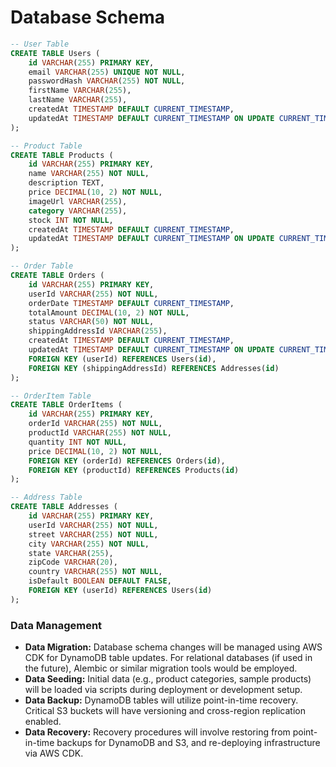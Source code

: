 # Database Schema

```sql
-- User Table
CREATE TABLE Users (
    id VARCHAR(255) PRIMARY KEY,
    email VARCHAR(255) UNIQUE NOT NULL,
    passwordHash VARCHAR(255) NOT NULL,
    firstName VARCHAR(255),
    lastName VARCHAR(255),
    createdAt TIMESTAMP DEFAULT CURRENT_TIMESTAMP,
    updatedAt TIMESTAMP DEFAULT CURRENT_TIMESTAMP ON UPDATE CURRENT_TIMESTAMP
);

-- Product Table
CREATE TABLE Products (
    id VARCHAR(255) PRIMARY KEY,
    name VARCHAR(255) NOT NULL,
    description TEXT,
    price DECIMAL(10, 2) NOT NULL,
    imageUrl VARCHAR(255),
    category VARCHAR(255),
    stock INT NOT NULL,
    createdAt TIMESTAMP DEFAULT CURRENT_TIMESTAMP,
    updatedAt TIMESTAMP DEFAULT CURRENT_TIMESTAMP ON UPDATE CURRENT_TIMESTAMP
);

-- Order Table
CREATE TABLE Orders (
    id VARCHAR(255) PRIMARY KEY,
    userId VARCHAR(255) NOT NULL,
    orderDate TIMESTAMP DEFAULT CURRENT_TIMESTAMP,
    totalAmount DECIMAL(10, 2) NOT NULL,
    status VARCHAR(50) NOT NULL,
    shippingAddressId VARCHAR(255),
    createdAt TIMESTAMP DEFAULT CURRENT_TIMESTAMP,
    updatedAt TIMESTAMP DEFAULT CURRENT_TIMESTAMP ON UPDATE CURRENT_TIMESTAMP,
    FOREIGN KEY (userId) REFERENCES Users(id),
    FOREIGN KEY (shippingAddressId) REFERENCES Addresses(id)
);

-- OrderItem Table
CREATE TABLE OrderItems (
    id VARCHAR(255) PRIMARY KEY,
    orderId VARCHAR(255) NOT NULL,
    productId VARCHAR(255) NOT NULL,
    quantity INT NOT NULL,
    price DECIMAL(10, 2) NOT NULL,
    FOREIGN KEY (orderId) REFERENCES Orders(id),
    FOREIGN KEY (productId) REFERENCES Products(id)
);

-- Address Table
CREATE TABLE Addresses (
    id VARCHAR(255) PRIMARY KEY,
    userId VARCHAR(255) NOT NULL,
    street VARCHAR(255) NOT NULL,
    city VARCHAR(255) NOT NULL,
    state VARCHAR(255),
    zipCode VARCHAR(20),
    country VARCHAR(255) NOT NULL,
    isDefault BOOLEAN DEFAULT FALSE,
    FOREIGN KEY (userId) REFERENCES Users(id)
);
```

### Data Management
- **Data Migration:** Database schema changes will be managed using AWS CDK for DynamoDB table updates. For relational databases (if used in the future), Alembic or similar migration tools would be employed.
- **Data Seeding:** Initial data (e.g., product categories, sample products) will be loaded via scripts during deployment or development setup.
- **Data Backup:** DynamoDB tables will utilize point-in-time recovery. Critical S3 buckets will have versioning and cross-region replication enabled.
- **Data Recovery:** Recovery procedures will involve restoring from point-in-time backups for DynamoDB and S3, and re-deploying infrastructure via AWS CDK.